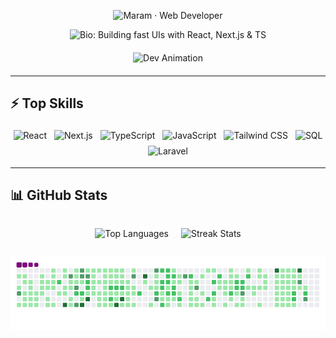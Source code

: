 

<p align="center">
  <!-- Big title badge in purple -->
  <img 
    src="https://img.shields.io/badge/Maram-Front--end%20Developer-9c27b0?style=for-the-badge&logo=github&logoColor=white" 
    alt="Maram · Web Developer" 
  />
</p>



<p align="center" style="margin-top:8px;">
  <!-- Bio badge in pink -->
  <img 
    src="https://img.shields.io/badge/Building%20fast%20UIs%20with%20React%2C%20Next.js%20%26%20TS-e91e63?style=for-the-badge&logo=react&logoColor=white" 
    alt="Bio: Building fast UIs with React, Next.js & TS" 
  />
</p>

<div align="center" style="margin: 20px 0;">
  <img 
    src="https://user-images.githubusercontent.com/74038190/216656959-bdd9b5f2-9fc8-438e-bbf3-3674c39ec746.gif" 
    alt="Dev Animation" 
    width="180"
  />
</div>

---

## ⚡ Top Skills

<p align="center">
  <img src="https://img.shields.io/badge/React-20232A?style=for-the-badge&logo=react&logoColor=61DAFB" alt="React" style="margin:4px;" />
  <img src="https://img.shields.io/badge/Next.js-000000?style=for-the-badge&logo=next.js&logoColor=white" alt="Next.js" style="margin:4px;" />
  <img src="https://img.shields.io/badge/TypeScript-3178C6?style=for-the-badge&logo=typescript&logoColor=white" alt="TypeScript" style="margin:4px;" />
  <img src="https://img.shields.io/badge/JavaScript-F7DF1E?style=for-the-badge&logo=javascript&logoColor=black" alt="JavaScript" style="margin:4px;" />
  <img src="https://img.shields.io/badge/TailwindCSS-06B6D4?style=for-the-badge&logo=tailwind-css&logoColor=white" alt="Tailwind CSS" style="margin:4px;" />
  <img src="https://img.shields.io/badge/SQL-003B57?style=for-the-badge&logo=mysql&logoColor=white" alt="SQL" style="margin:4px;" />
  <img src="https://img.shields.io/badge/Laravel-FF2D20?style=for-the-badge&logo=laravel&logoColor=white" alt="Laravel" style="margin:4px;" />
</p>

---

## 📊 GitHub Stats

<div align="center" style="display: flex; justify-content: center; gap: 20px;">

  <img 
    src="https://github-readme-stats.vercel.app/api/top-langs/?username=maram-qais&layout=compact&theme=dark" 
    alt="Top Languages" 
    width="380"
  />

  <img 
    src="https://nirzak-streak-stats.vercel.app/?user=maram-qais&theme=dark" 
    alt="Streak Stats" 
    width="380"
  />

</div>

![snake gif](https://raw.githubusercontent.com/maram-qais/maram-qais/output/github-contribution-grid-snake.gif)


